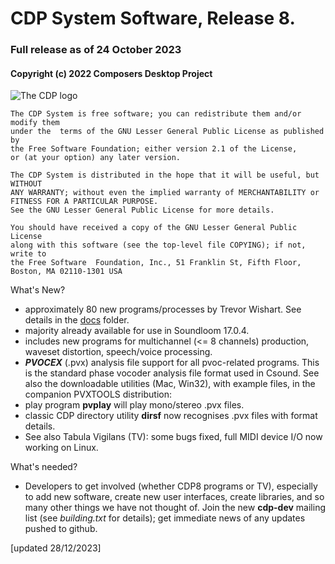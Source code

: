 # CDP System Software, Release 8.
### Full release as of 24 October 2023

#### Copyright (c) 2022 Composers Desktop Project

![The CDP logo]( http://composersdesktop.com/logo.gif) 

	The CDP System is free software; you can redistribute them and/or modify them  
	under the  terms of the GNU Lesser General Public License as published by   
	the Free Software Foundation; either version 2.1 of the License,   
	or (at your option) any later version.

	The CDP System is distributed in the hope that it will be useful, but WITHOUT  
	ANY WARRANTY; without even the implied warranty of MERCHANTABILITY or 
	FITNESS FOR A PARTICULAR PURPOSE.  
	See the GNU Lesser General Public License for more details.

	You should have received a copy of the GNU Lesser General Public License  
	along with this software (see the top-level file COPYING); if not, write to  
	the Free Software  Foundation, Inc., 51 Franklin St, Fifth Floor,  
	Boston, MA 02110-1301 USA
	

What's New?

* approximately 80 new programs/processes by Trevor Wishart. See details in the [docs](./docs) folder.
*  majority already available for use in Soundloom 17.0.4.
*  includes new programs for multichannel (<= 8 channels) production, waveset distortion, speech/voice processing.
*  ***PVOCEX*** (.pvx) analysis file support for all pvoc-related programs. This is the standard phase vocoder analysis file format used in Csound. See also the downloadable utilities (Mac, Win32), with example files, in the companion PVXTOOLS distribution:
*  play program **pvplay** will play  mono/stereo .pvx files.
*  classic CDP directory utility **dirsf** now recognises .pvx files with format details.
*  See also Tabula Vigilans (TV): some bugs fixed, full MIDI device I/O now working on Linux.

What's needed?

* Developers to get involved (whether CDP8 programs or TV), especially to add new software, create new user interfaces, create libraries, and so many other things we have not thought of. Join the new **cdp-dev** mailing list (see *building.txt* for details); get immediate news of any updates pushed to github.


[updated 28/12/2023]